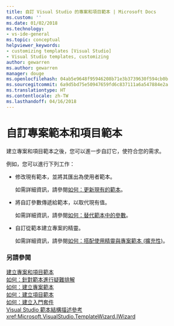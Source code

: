 ```yaml
---
title: 自訂 Visual Studio 的專案和項目範本 | Microsoft Docs
ms.custom: ''
ms.date: 01/02/2018
ms.technology:
- vs-ide-general
ms.topic: conceptual
helpviewer_keywords:
- customizing templates [Visual Studio]
- Visual Studio templates, customizing
author: gewarren
ms.author: gewarren
manager: douge
ms.openlocfilehash: 04ab5e9648f95946208b71e3b3739630f594cb0b
ms.sourcegitcommit: 6a9d5bd75e50947659fd6c837111a6a547884e2a
ms.translationtype: HT
ms.contentlocale: zh-TW
ms.lasthandoff: 04/16/2018
---
```

# <a name="customizing-project-and-item-templates"></a>自訂專案範本和項目範本

建立專案和項目範本之後，您可以進一步自訂它，使符合您的需求。

例如，您可以進行下列工作：

- 修改現有範本，並將其匯出為使用者範本。

   如需詳細資訊，請參閱[如何：更新現有的範本](../ide/how-to-update-existing-templates.md)。

- 將自訂參數傳遞給範本，以取代現有值。

   如需詳細資訊，請參閱[如何：替代範本中的參數](../ide/how-to-substitute-parameters-in-a-template.md)。

- 自訂從範本建立專案的精靈。

   如需詳細資訊，請參閱[如何：搭配使用精靈與專案範本 (擴充性)](../extensibility/how-to-use-wizards-with-project-templates.md)。

### <a name="see-also"></a>另請參閱

[建立專案和項目範本](../ide/creating-project-and-item-templates.md)  
[如何：針對範本進行疑難排解](../ide/how-to-troubleshoot-templates.md)  
[如何：建立專案範本](../ide/how-to-create-project-templates.md)  
[如何：建立項目範本](../ide/how-to-create-item-templates.md)  
[如何：建立入門套件](../ide/how-to-create-starter-kits.md)  
[Visual Studio 範本結構描述參考](../extensibility/visual-studio-template-schema-reference.md)  
<xref:Microsoft.VisualStudio.TemplateWizard.IWizard>